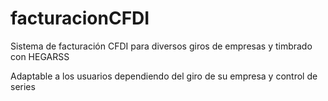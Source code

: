# facturacionCFDI
Sistema de facturación CFDI para diversos giros de empresas y timbrado con HEGARSS

Adaptable a los usuarios dependiendo del giro de su empresa y control de series
